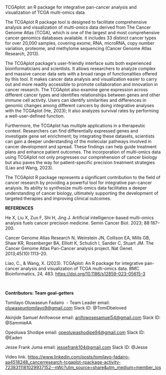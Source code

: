 TCGAplot: an R package for integrative pan-cancer analysis and visualization of TCGA multi-omics data

The TCGAplot R package tool is designed to facilitate comprehensive analysis and visualization of multi-omics data derived from The Cancer Genome Atlas (TCGA), which is one of the largest and most comprehensive cancer genomics databases available. it includes 33 distinct cancer types for over 20,000 samples, covering exome, RNA, microRNA, copy number variation, proteome, and methylome sequencing (Cancer Genome Atlas Research, 2013).

The TCGAplot package's user-friendly interface suits both experienced bioinformaticians and scientists. It allows researchers to analyze complex and massive cancer data sets with a broad range of functionalities offered by this tool. It makes cancer data analysis and visualization easier to carry out and more readily accessible to promote collaboration and innovation in cancer research. The TCGAplot also examine gene expression across different cancer types and identifies relationships between genes and other immune cell activity. Users can identify similarities and differences in genomic changes among different cancers by doing integrative analyses with the TCGAplot (He, 2023); It also analyzes survival rates by performing a well-user-defined function.

Furthermore, the TCGAplot has multiple applications in a therapeutic context. Researchers can find differentially expressed genes and investigate gene set enrichment; by integrating these datasets, scientists can gain a deeper understanding of the molecular pathways involved in cancer development and spread. These findings can help guide treatment plans and enhance patient outcomes. The incorporation of multi-omics data using TCGAplot not only progresses our comprehension of cancer biology but also paves the way for patient-specific precision treatment strategies (Liao and Wang, 2023).

The TCGAplot R package represents a significant contribution to the field of cancer research by providing a powerful tool for integrative pan-cancer analysis. Its ability to synthesize multi-omics data facilitates a deeper understanding of cancer biology, ultimately supporting the development of targeted therapies and improving clinical outcomes.

**REFERENCES**

He X, Liu X, Zuo F, Shi H, Jing J. Artificial intelligence-based multi-omics analysis fuels cancer precision medicine. Semin Cancer Biol. 2023; 88:187–200.

Cancer Genome Atlas Research N, Weinstein JN, Collison EA, Mills GB, Shaw KR, Rosenberger BA, Elliott K, Schulich I, Sander C, Stuart JM. The Cancer Genome Atlas Pan-Cancer analysis project. Nat Genet. 2013;45(10):1113–20.

Liao, C., & Wang, X. (2023). TCGAplot: An R package for integrative pan-cancer analysis and visualization of TCGA multi-omics data. BMC Bioinformatics, 24, 483. <https://doi.org/10.1186/s12859-023-05615-3>

 

**Contributors: Team goal-getters**

Tomilayo Oluwaseun Fadairo  - Team Leader
email: oluwaseuntomilayo9@gmail.com
Slack ID: @TomiDbeloved

Akinjide Samuel Anifowose
email: anifowosesamuel54@gmail.com 
Slack ID: @SammieAA

Opeoluwa Shodipe
email: opeoluwashodipe94@gmail.com
Slack ID: @Eaden

Jesse Frank Juma
email: jessefrank104@gmail.com
Slack ID: @Jesse

Video link.
https://www.linkedin.com/posts/tomilayo-fadairo-aa4518248_cancerresearch-tcgaplot-rpackage-activity-7238311181029937152--nWc?utm_source=share&utm_medium=member_ios
